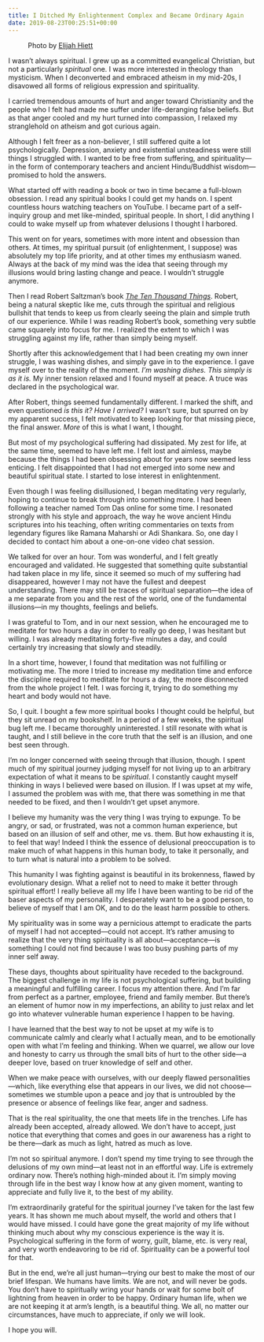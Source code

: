 ```yaml
---
title: I Ditched My Enlightenment Complex and Became Ordinary Again
date: 2019-08-23T00:25:51+00:00
---
```

<figure class="wp-block-image alignwide"><img src="https://joshuakeel.com/wp-content/uploads/2019/08/elijah-hiett-wW0BUXTTUmU-unsplash.b58b9a2d1ba74eecabee534a8a4a36d8-1024x683.jpg" alt="" class="wp-image-408" srcset="https://joshuakeel.com/wp-content/uploads/2019/08/elijah-hiett-wW0BUXTTUmU-unsplash.b58b9a2d1ba74eecabee534a8a4a36d8-1024x683.jpg 1024w, https://joshuakeel.com/wp-content/uploads/2019/08/elijah-hiett-wW0BUXTTUmU-unsplash.b58b9a2d1ba74eecabee534a8a4a36d8-300x200.jpg 300w, https://joshuakeel.com/wp-content/uploads/2019/08/elijah-hiett-wW0BUXTTUmU-unsplash.b58b9a2d1ba74eecabee534a8a4a36d8-768x512.jpg 768w, https://joshuakeel.com/wp-content/uploads/2019/08/elijah-hiett-wW0BUXTTUmU-unsplash.b58b9a2d1ba74eecabee534a8a4a36d8-1088x725.jpg 1088w" sizes="(max-width: 1024px) 100vw, 1024px" /><figcaption>Photo by <a href="https://unsplash.com/@elijahdhiett?utm_source=unsplash&utm_medium=referral&utm_content=creditCopyText">Elijah Hiett</a></figcaption></figure> 

I wasn’t always spiritual. I grew up as a committed evangelical Christian, but not a particularly _spiritual_ one. I was more interested in theology than mysticism. When I deconverted and embraced atheism in my mid-20s, I disavowed all forms of religious expression and spirituality.

I carried tremendous amounts of hurt and anger toward Christianity and the people who I felt had made me suffer under life-deranging false beliefs. But as that anger cooled and my hurt turned into compassion, I relaxed my stranglehold on atheism and got curious again.

Although I felt freer as a non-believer, I still suffered quite a lot psychologically. Depression, anxiety and existential unsteadiness were still things I struggled with. I wanted to be free from suffering, and spirituality—in the form of contemporary teachers and ancient Hindu/Buddhist wisdom—promised to hold the answers.

What started off with reading a book or two in time became a full-blown obsession. I read any spiritual books I could get my hands on. I spent countless hours watching teachers on YouTube. I became part of a self-inquiry group and met like-minded, spiritual people. In short, I did anything I could to wake myself up from whatever delusions I thought I harbored.

This went on for years, sometimes with more intent and obsession than others. At times, my spiritual pursuit (of enlightenment, I suppose) was absolutely my top life priority, and at other times my enthusiasm waned. Always at the back of my mind was the idea that seeing through my illusions would bring lasting change and peace. I wouldn’t struggle anymore.

Then I read Robert Saltzman’s book [_The Ten Thousand Things_][2]. Robert, being a natural skeptic like me, cuts through the spiritual and religious bullshit that tends to keep us from clearly seeing the plain and simple truth of our experience. While I was reading Robert’s book, something very subtle came squarely into focus for me. I realized the extent to which I was struggling against my life, rather than simply being myself.

Shortly after this acknowledgement that I had been creating my own inner struggle, I was washing dishes, and simply gave in to the experience. I gave myself over to the reality of the moment. _I’m washing dishes. This simply is as it is._ My inner tension relaxed and I found myself at peace. A truce was declared in the psychological war.

After Robert, things seemed fundamentally different. I marked the shift, and even questioned _is this it? Have I arrived?_ I wasn’t sure, but spurred on by my apparent success, I felt motivated to keep looking for that missing piece, the final answer. _More_ of this is what I want, I thought.

But most of my psychological suffering had dissipated. My zest for life, at the same time, seemed to have left me. I felt lost and aimless, maybe because the things I had been obsessing about for years now seemed less enticing. I felt disappointed that I had not emerged into some new and beautiful spiritual state. I started to lose interest in enlightenment.

Even though I was feeling disillusioned, I began meditating very regularly, hoping to continue to break through into something more. I had been following a teacher named Tom Das online for some time. I resonated strongly with his style and approach, the way he wove ancient Hindu scriptures into his teaching, often writing commentaries on texts from legendary figures like Ramana Maharshi or Adi Shankara. So, one day I decided to contact him about a one-on-one video chat session.

We talked for over an hour. Tom was wonderful, and I felt greatly encouraged and validated. He suggested that something quite substantial had taken place in my life, since it seemed so much of my suffering had disappeared, however I may not have the fullest and deepest understanding. There may still be traces of spiritual separation—the idea of a me separate from you and the rest of the world, one of the fundamental illusions—in my thoughts, feelings and beliefs.

I was grateful to Tom, and in our next session, when he encouraged me to meditate for two hours a day in order to really go deep, I was hesitant but willing. I was already meditating forty-five minutes a day, and could certainly try increasing that slowly and steadily.

In a short time, however, I found that meditation was not fulfilling or motivating me. The more I tried to increase my meditation time and enforce the discipline required to meditate for hours a day, the more disconnected from the whole project I felt. I was forcing it, trying to do something my heart and body would not have.

So, I quit. I bought a few more spiritual books I thought could be helpful, but they sit unread on my bookshelf. In a period of a few weeks, the spiritual bug left me. I became thoroughly uninterested. I still resonate with what is taught, and I still believe in the core truth that the self is an illusion, and one best seen through.

I’m no longer concerned with seeing through that illusion, though. I spent much of my spiritual journey judging myself for not living up to an arbitrary expectation of what it means to be _spiritual_. I constantly caught myself thinking in ways I believed were based on illusion. If I was upset at my wife, I assumed the problem was with me, that there was something in me that needed to be fixed, and then I wouldn’t get upset anymore.

I believe my humanity was the very thing I was trying to expunge. To be angry, or sad, or frustrated, was not a common human experience, but based on an illusion of self and other, me vs. them. But how exhausting it is, to feel that way! Indeed I think the essence of delusional preoccupation is to make much of what happens in this human body, to take it personally, and to turn what is natural into a problem to be solved.

This humanity I was fighting against is beautiful in its brokenness, flawed by evolutionary design. What a relief not to need to make it better through spiritual effort! I really believe all my life I have been wanting to be rid of the baser aspects of my personality. I desperately want to be a good person, to believe of myself that I am OK, and to do the least harm possible to others.

My spirituality was in some way a pernicious attempt to eradicate the parts of myself I had not accepted—could not accept. It’s rather amusing to realize that the very thing spirituality is all about—acceptance—is something I could not find because I was too busy pushing parts of my inner self away.

These days, thoughts about spirituality have receded to the background. The biggest challenge in my life is not psychological suffering, but building a meaningful and fulfilling career. I focus my attention there. And I’m far from perfect as a partner, employee, friend and family member. But there’s an element of humor now in my imperfections, an ability to just relax and let go into whatever vulnerable human experience I happen to be having.

I have learned that the best way to not be upset at my wife is to communicate calmly and clearly what I actually mean, and to be emotionally open with what I’m feeling and thinking. When we quarrel, we allow our love and honesty to carry us through the small bits of hurt to the other side—a deeper love, based on truer knowledge of self and other.

When we make peace with ourselves, with our deeply flawed personalities—which, like everything else that appears in our lives, we did not choose—sometimes we stumble upon a peace and joy that is untroubled by the presence or absence of feelings like fear, anger and sadness.

That is the real spirituality, the one that meets life in the trenches. Life has already been accepted, already allowed. We don’t have to accept, just notice that everything that comes and goes in our awareness has a right to be there—dark as much as light, hatred as much as love.

I’m not so spiritual anymore. I don’t spend my time trying to see through the delusions of my own mind—at least not in an effortful way. Life is extremely ordinary now. There’s nothing high-minded about it. I’m simply moving through life in the best way I know how at any given moment, wanting to appreciate and fully live it, to the best of my ability.

I’m extraordinarily grateful for the spiritual journey I’ve taken for the last few years. It has shown me much about myself, the world and others that I would have missed. I could have gone the great majority of my life without thinking much about why my conscious experience is the way it is. Psychological suffering in the form of worry, guilt, blame, etc. is very real, and very worth endeavoring to be rid of. Spirituality can be a powerful tool for that.

But in the end, we’re all just human—trying our best to make the most of our brief lifespan. We humans have limits. We are not, and will never be gods. You don’t have to spiritually wring your hands or wait for some bolt of lightning from heaven in order to be happy. Ordinary human life, when we are not keeping it at arm’s length, is a beautiful thing. We all, no matter our circumstances, have much to appreciate, if only we will look.

I hope you will.

 [2]: https://www.amazon.com/Ten-Thousand-Things-Robert-Saltzman/dp/1999353501/ref=sr_1_1?keywords=robert+saltzman&qid=1565859506&s=gateway&sr=8-1